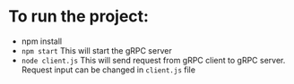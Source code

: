 # To run the project:

* npm install
* `npm start` This will start the gRPC server
* `node client.js` This will send request from gRPC client to gRPC server. Request input can be changed in `client.js` file